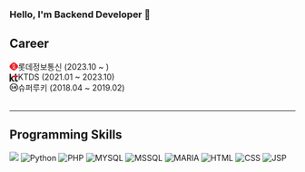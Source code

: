 ### Hello, I'm Backend Developer 👋

<h2> Career</h2>

<img style="margin: 3px 0 0 0 ; float:left; width: 15px; height: 14px; max-width: 100%;" src="./img/lotte.png"> 롯데정보통신 (2023.10 ~ ) <br>
<img style="margin: 3px 0 0 0 ; float:left; width: 15px; height: 14px; max-width: 100%;" src="./img/kt.png"> KTDS (2021.01 ~ 2023.10) <br>
<img style="margin: 3px 0 0 0 ; float:left; width: 15px; height: 14px; max-width: 100%;" src="./img/superookie.png"> 슈퍼루키 (2018.04 ~ 2019.02) <br>
<br>
<hr>
<h2>Programming Skills</h2>
<img src="https://img.shields.io/badge/JAVA-000B1D?style=for-the-badge&logo=JAVA&logoColor=white">
<img alt="Python" src ="https://img.shields.io/badge/Python-1D9FD7?style=for-the-badge&logo=Python&logoColor=white"/>
<img alt="PHP" src ="https://img.shields.io/badge/PHP-777BB4?style=for-the-badge&logo=PHP&logoColor=white"/>
<img alt="MYSQL" src ="https://img.shields.io/badge/MYSQL-4479A1?style=for-the-badge&logo=MySQL&logoColor=white"/>
<img alt="MSSQL" src ="https://img.shields.io/badge/MSSQL-003B57?style=for-the-badge&logo=SQLite&logoColor=white"/>
<img alt="MARIA" src ="https://img.shields.io/badge/MARIA-003545?style=for-the-badge&logo=MARIADB&logoColor=white"/>
<img alt="HTML" src ="https://img.shields.io/badge/HTML5-E34F26?style=for-the-badge&logo=HTML5&logoColor=white"/>
<img alt="CSS" src ="https://img.shields.io/badge/CSS3-1572B6?style=for-the-badge&logo=CSS3&logoColor=white"/>
<img alt="JSP" src ="https://img.shields.io/badge/JS-F7DF1E?style=for-the-badge&logo=JSS&logoColor=white"/>
<!--
**twoah/twoah** is a ✨ _special_ ✨ repository because its `README.md` (this file) appears on your GitHub profile.

Here are some ideas to get you started:

- 🔭 I’m currently working on ...
- 🌱 I’m currently learning ...
- 👯 I’m looking to collaborate on ...
- 🤔 I’m looking for help with ...
- 💬 Ask me about ...
- 📫 How to reach me: ...
- 😄 Pronouns: ...
- ⚡ Fun fact: ...
-->
